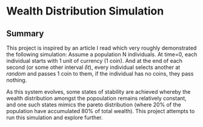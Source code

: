 # Wealth Distribution Simulation

## Summary
This project is inspired by an article I read which very roughly demonstrated the following simulation:
Assume a population N individuals. At time=0, each individual  starts with 1 unit of currency (1 coin). And at the end of each second (or some other interval $\delta t$),
every individual selects another at *random* and passes 1 coin to them, if the individual has no coins, they pass nothing.

As this system evolves, some states of stability are achieved whereby the wealth distribution amongst the popoulation remains relatively constant, and one such states mimics
the pareto distribution (where 20% of the population have accumulated 80% of total wealth). This project attempts to run this simulation and explore further.
